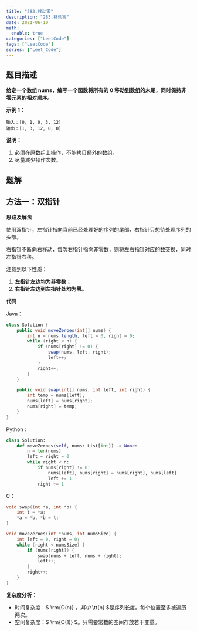 ```yaml
---
title: "283.移动零"
description: "283.移动零"
date: 2021-06-10
math:
  enable: true
categories: ["LeetCode"]
tags: ["LeetCode"]
series: ["Leet_Code"]
---
```




## 题目描述

**给定一个数组 nums，编写一个函数将所有的 0 移动到数组的末尾，同时保持非零元素的相对顺序。**

**示例 1：**

```
输入：[0, 1, 0, 3, 12]
输出：[1, 3, 12, 0, 0]
```

**说明：**

1. 必须在原数组上操作，不能拷贝额外的数组。
2. 尽量减少操作次数。



## 题解

## 方法一：双指针

**思路及解法**

使用双指针，左指针指向当前已经处理好的序列的尾部，右指针只想待处理序列的头部。

右指针不断向右移动，每次右指针指向非零数，则将左右指针对应的数交换，同时左指针右移。

注意到以下性质：

1. **左指针左边均为非零数；**
2. **右指针左边到左指针处均为零。**



**代码**

Java：

```java
class Solution {
    public void moveZeroes(int[] nums) {
        int n = nums.length, left = 0, right = 0;
        while (right < n) {
            if (nums[right] != 0) {
                swap(nums, left, right);
                left++;
            }
            right++;
        }
    }

    public void swap(int[] nums, int left, int right) {
        int temp = nums[left];
        nums[left] = nums[right];
        nums[right] = temp;
    }
}
```

Python：

```python
class Solution:
    def moveZeroes(self, nums: List[int]) -> None:
        n = len(nums)
        left = right = 0
        while right < n:
            if nums[right] != 0:
                nums[left], nums[right] = nums[right], nums[left]
                left += 1
            right += 1
```

C：

```c
void swap(int *a, int *b) {
    int t = *a;
    *a = *b, *b = t;
}

void moveZeroes(int *nums, int numsSize) {
    int left = 0, right = 0;
    while (right < numsSize) {
        if (nums[right]) {
            swap(nums + left, nums + right);
            left++;
        }
        right++;
    }
}
```



**复杂度分析：**

- 时间复杂度：$ \rm{O(n)} $，其中$ \tt{n} $是序列长度。每个位置至多被遍历两次。
- 空间复杂度：$ \rm{O(1)} $。只需要常数的空间存放若干变量。

